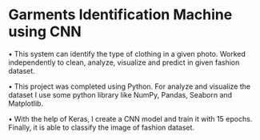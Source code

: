 # Garments Identification Machine using CNN

•	This system can identify the type of clothing in a given photo. Worked independently to clean, analyze, visualize and predict in given fashion dataset. 

•	This project was completed using Python. For analyze and visualize the dataset I use some python library like NumPy, Pandas, Seaborn and Matplotlib. 

•	With the help of Keras, I create a CNN model and train it with 15 epochs. Finally, it is able to classify the image of fashion dataset.
